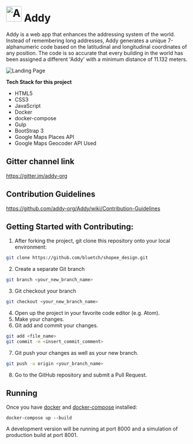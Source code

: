 # <img src="https://github.com/addy-org/Addy/blob/master/img/logo.png" alt="Addy" height="42" width="42"></img>   Addy
Addy is a web app that enhances the addressing system of the world. Instead of remembering long addresses, Addy generates a unique 7-alphanumeric code based on the latitudinal and longitudinal coordinates of any position. The code is so accurate that every building in the world has been assigned a different 'Addy' with a minimum distance of 11.132 meters.

![Landing Page](readme_assets/home.png)


**Tech Stack for this project**
- HTML5
- CSS3
- JavaScript
- Docker
- docker-compose
- Gulp
- BootStrap 3
- Google Maps Places API
- Google Maps Geocoder API Used

## Gitter channel link
https://gitter.im/addy-org

## Contribution Guidelines
https://github.com/addy-org/Addy/wiki/Contribution-Guidelines

## Getting Started with Contributing:
1. After forking the project, git clone this repository onto your local environment:
```bash
git clone https://github.com/bluetch/shopee_design.git
```
2. Create a separate Git branch
```bash
git branch <your_new_branch_name>
```
3. Git checkout your branch
```bash
git checkout <your_new_branch_name>
```
4. Open up the project in your favorite code editor (e.g. Atom).
5. Make your changes.
6. Git add and commit your changes.
```bash
git add <file_name>
git commit -m <insert_commit_comment>
```
7. Git push your changes as well as your new branch.
```bash
git push -u origin <your_branch_name>
```
8. Go to the GitHub repository and submit a Pull Request.

## Running

Once you have [docker](https://docs.docker.com/engine/installation/) and [docker-compose](https://docs.docker.com/compose/install/) installed:

    docker-compose up --build
    
A development version will be running at port 8000 and a simulation of production build at port 8001.
